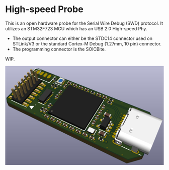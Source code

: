 # High-speed Probe

This is an open hardware probe for the Serial Wire Debug (SWD) protocol. It utilizes an
STM32F723 MCU which has an USB 2.0 High-speed Phy.

* The output connector can either be the STDC14 connector used on STLink/V3 or the standard Cortex-M
Debug (1.27mm, 10 pin) connector.
* The programming connector is the SOICBite.

WIP.

![alt text](hs-probe.jpg "probe")
